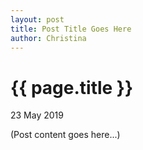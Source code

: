 ```yaml
---
layout: post
title: Post Title Goes Here
author: Christina
---
```


{{ page.title }}
================

<p class="meta">23 May 2019</p>

(Post content goes here...)